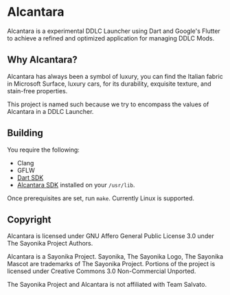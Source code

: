 # Alcantara

Alcantara is a experimental DDLC Launcher using Dart and Google's Flutter to achieve a refined and optimized application for managing DDLC Mods.

## Why Alcantara?

Alcantara has always been a symbol of luxury, you can find the Italian fabric in Microsoft Surface, luxury cars, for its durability, exquisite texture, and stain-free properties.

This project is named such because we try to encompass the values of Alcantara in a DDLC Launcher.

## Building

You require the following:

- Clang
- GFLW
- [Dart SDK](https://dartlang.org)
- [Alcantara SDK](https://github.com/Sayo-nika/Alcantara-FlutterSDK) installed on your `/usr/lib`.

Once prerequisites are set, run `make`. Currently Linux is supported.

## Copyright

Alcantara is licensed under GNU Affero General Public License 3.0 under The Sayonika Project Authors.

Alcantara is a Sayonika Project. Sayonika, The Sayonika Logo, The Sayonika Mascot are trademarks of The Sayonika Project. Portions of the project is licensed under Creative Commons 3.0 Non-Commercial Unported.

The Sayonika Project and Alcantara is not affiliated with Team Salvato.
